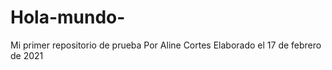 # Hola-mundo-
Mi primer repositorio de prueba 
Por Aline Cortes 
Elaborado el 17 de febrero de 2021
